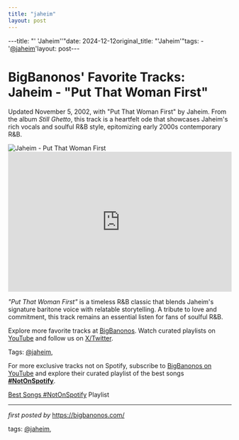 ```yaml
---
title: "jaheim"
layout: post
---
```

---title: "' 'Jaheim''"date: 2024-12-12original_title: "'Jaheim'"tags:  - '[@jaheim](/tags/jaheim/)'layout: post---<!-- Post Title --><h1 >BigBanonos' Favorite Tracks: Jaheim - "Put That Woman First"</h1> <!-- Introductory Text --><p >Updated November 5, 2002, with "Put That Woman First" by Jaheim. From the album *Still Ghetto*, this track is a heartfelt ode that showcases Jaheim's rich vocals and soulful R&B style, epitomizing early 2000s contemporary R&B.</p> <!-- Featured Image --><div > <img src="https://singersroom.com/wp-content/uploads/2018/05/jaheim-skinnier.jpg" alt="Jaheim - Put That Woman First" /></div> <!-- YouTube Video Embed --><div > <iframe width="100%" height="315" src="https://www.youtube.com/embed/ToPO1Sl0D8M" title="Jaheim - Put That Woman First" frameborder="0" allow="accelerometer; autoplay; encrypted-media; gyroscope; picture-in-picture; web-share" referrerpolicy="strict-origin-when-cross-origin" allowfullscreen></iframe></div> <!-- Song Information --><div > <p><em>"Put That Woman First"</em> is a timeless R&B classic that blends Jaheim's signature baritone voice with relatable storytelling. A tribute to love and commitment, this track remains an essential listen for fans of soulful R&B.</p></div> <!-- Footer Links --><div > <p>Explore more favorite tracks at <a href="https://bigbanonos.com/" target="_blank">BigBanonos</a>. Watch curated playlists on <a href="https://www.youtube.com/[@BigBanonos](/tags/BigBanonos/)" target="_blank">YouTube</a> and follow us on <a href="https://x.com/bigbanonos" target="_blank">X/Twitter</a>.</p></div> <!-- Tags --><p >Tags: [@jaheim](/tags/jaheim/),</p><!--Subscribe and Playlist Links--><div>    <p>For more exclusive tracks not on Spotify, subscribe to <a href="https://www.youtube.com/[@BigBanonos](/tags/BigBanonos/)" target="_blank">BigBanonos on YouTube</a> and explore their curated playlist of the best songs <strong>[#NotOnSpotify](/tags/NotOnSpotify/)</strong>.</p>    <p><a href="https://www.youtube.com/playlist?list=PLtuNtuTatqI0kFahUCbtbfenC_ET5O_tr" target="_blank">Best Songs [#NotOnSpotify](/tags/NotOnSpotify/) Playlist<br /></a></p></div><hr /><p><em>first posted by</em> <a href="https://bigbanonos.com/" rel="noopener" target="_new">https://bigbanonos.com/</a></p><p>tags: [@jaheim](/tags/jaheim/),</p>